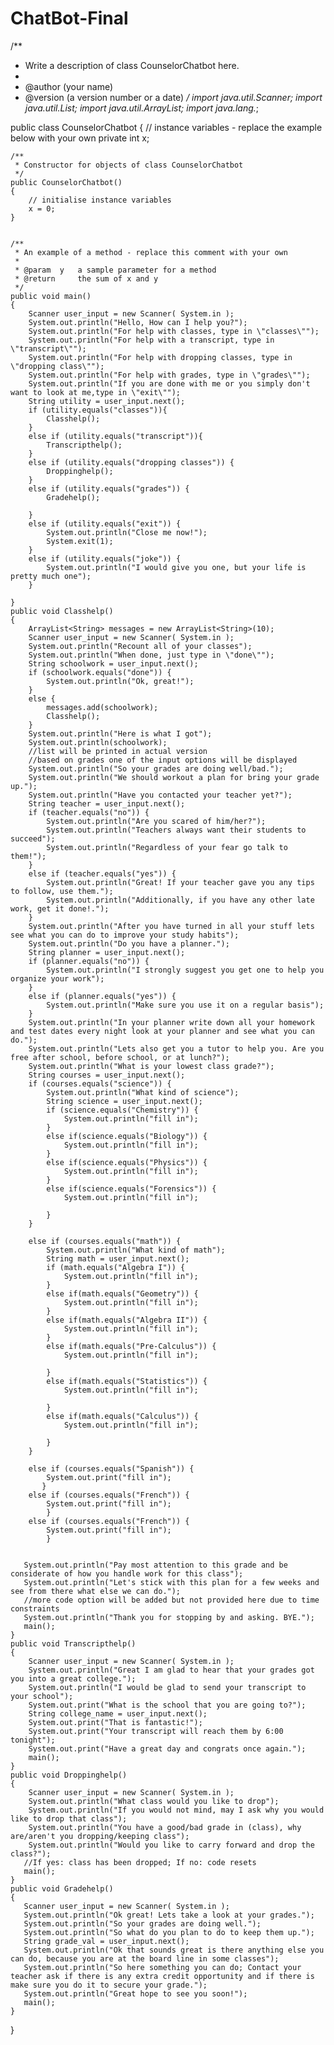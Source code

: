 # ChatBot-Final
/**
 * Write a description of class CounselorChatbot here.
 * 
 * @author (your name) 
 * @version (a version number or a date)
 */
import java.util.Scanner;
import java.util.List; 
import java.util.ArrayList;
import java.lang.*;


public class CounselorChatbot
{
    // instance variables - replace the example below with your own
    private int x;


    /**
     * Constructor for objects of class CounselorChatbot
     */
    public CounselorChatbot()
    {
        // initialise instance variables
        x = 0;
    }


    /**
     * An example of a method - replace this comment with your own
     * 
     * @param  y   a sample parameter for a method
     * @return     the sum of x and y 
     */
    public void main()
    {
        Scanner user_input = new Scanner( System.in );
        System.out.println("Hello, How can I help you?");
        System.out.println("For help with classes, type in \"classes\"");
        System.out.println("For help with a transcript, type in \"transcript\"");
        System.out.println("For help with dropping classes, type in \"dropping class\"");
        System.out.println("For help with grades, type in \"grades\"");
        System.out.println("If you are done with me or you simply don't want to look at me,type in \"exit\"");
        String utility = user_input.next();
        if (utility.equals("classes")){
            Classhelp();
        }
        else if (utility.equals("transcript")){
            Transcripthelp();
        }
        else if (utility.equals("dropping classes")) {
            Droppinghelp();
        }
        else if (utility.equals("grades")) {
            Gradehelp();
            
        }
        else if (utility.equals("exit")) { 
            System.out.println("Close me now!"); 
            System.exit(1);
        }
        else if (utility.equals("joke")) {
            System.out.println("I would give you one, but your life is pretty much one");
        }
        
    }
    public void Classhelp()
    {
        ArrayList<String> messages = new ArrayList<String>(10);
        Scanner user_input = new Scanner( System.in );
        System.out.println("Recount all of your classes"); 
        System.out.println("When done, just type in \"done\"");
        String schoolwork = user_input.next(); 
        if (schoolwork.equals("done")) { 
            System.out.println("Ok, great!");
        }
        else {
            messages.add(schoolwork);
            Classhelp();
        }
        System.out.println("Here is what I got");
        System.out.println(schoolwork);
        //list will be printed in actual version
        //based on grades one of the input options will be displayed
        System.out.println("So your grades are doing well/bad.");
        System.out.println("We should workout a plan for bring your grade up.");
        System.out.println("Have you contacted your teacher yet?");
        String teacher = user_input.next();
        if (teacher.equals("no")) {
            System.out.println("Are you scared of him/her?");
            System.out.println("Teachers always want their students to succeed"); 
            System.out.println("Regardless of your fear go talk to them!"); 
        }
        else if (teacher.equals("yes")) {
            System.out.println("Great! If your teacher gave you any tips to follow, use them.");
            System.out.println("Additionally, if you have any other late work, get it done!.");
        }
        System.out.println("After you have turned in all your stuff lets see what you can do to improve your study habits");
        System.out.println("Do you have a planner.");
        String planner = user_input.next();
        if (planner.equals("no")) {
            System.out.println("I strongly suggest you get one to help you organize your work");
        }
        else if (planner.equals("yes")) {
            System.out.println("Make sure you use it on a regular basis");
        }
        System.out.println("In your planner write down all your homework and test dates every night look at your planner and see what you can do.");
        System.out.println("Lets also get you a tutor to help you. Are you free after school, before school, or at lunch?"); 
        System.out.println("What is your lowest class grade?");
        String courses = user_input.next();
        if (courses.equals("science")) {
            System.out.println("What kind of science");
            String science = user_input.next();
            if (science.equals("Chemistry")) {
                System.out.println("fill in"); 
            }
            else if(science.equals("Biology")) { 
                System.out.println("fill in");
            }
            else if(science.equals("Physics")) {
                System.out.println("fill in");
            }
            else if(science.equals("Forensics")) {
                System.out.println("fill in"); 
                
            }
        } 
        
        else if (courses.equals("math")) {
            System.out.println("What kind of math");
            String math = user_input.next();
            if (math.equals("Algebra I")) {
                System.out.println("fill in"); 
            }
            else if(math.equals("Geometry")) { 
                System.out.println("fill in");
            }
            else if(math.equals("Algebra II")) {
                System.out.println("fill in");
            }
            else if(math.equals("Pre-Calculus")) {
                System.out.println("fill in"); 
                
            }
            else if(math.equals("Statistics")) {
                System.out.println("fill in"); 
                
            }
            else if(math.equals("Calculus")) {
                System.out.println("fill in"); 
                
            }
        }    
           
        else if (courses.equals("Spanish")) { 
            System.out.print("fill in");
           }
        else if (courses.equals("French")) { 
            System.out.print("fill in");
            }
        else if (courses.equals("French")) { 
            System.out.print("fill in");
            } 
        
       
       System.out.println("Pay most attention to this grade and be considerate of how you handle work for this class");
       System.out.println("Let's stick with this plan for a few weeks and see from there what else we can do.");
       //more code option will be added but not provided here due to time constraints
       System.out.println("Thank you for stopping by and asking. BYE.");           
       main(); 
    }
    public void Transcripthelp()
    {
        Scanner user_input = new Scanner( System.in );
        System.out.println("Great I am glad to hear that your grades got you into a great college.");
        System.out.println("I would be glad to send your transcript to your school");
        System.out.print("What is the school that you are going to?");
        String college_name = user_input.next();
        System.out.print("That is fantastic!"); 
        System.out.print("Your transcript will reach them by 6:00 tonight");
        System.out.print("Have a great day and congrats once again."); 
        main();
    }
    public void Droppinghelp()
    {
        Scanner user_input = new Scanner( System.in );
        System.out.println("What class would you like to drop");
        System.out.println("If you would not mind, may I ask why you would like to drop that class");
        System.out.println("You have a good/bad grade in (class), why are/aren't you dropping/keeping class");
        System.out.println("Would you like to carry forward and drop the class?");
       //If yes: class has been dropped; If no: code resets
       main(); 
    }
    public void Gradehelp()
    {
       Scanner user_input = new Scanner( System.in );
       System.out.println("Ok great! Lets take a look at your grades.");
       System.out.println("So your grades are doing well.");
       System.out.println("So what do you plan to do to keep them up.");
       String grade_val = user_input.next();
       System.out.println("Ok that sounds great is there anything else you can do, because you are at the board line in some classes");
       System.out.println("So here something you can do; Contact your teacher ask if there is any extra credit opportunity and if there is make sure you do it to secure your grade.");
       System.out.println("Great hope to see you soon!");
       main();
    }
    
}
